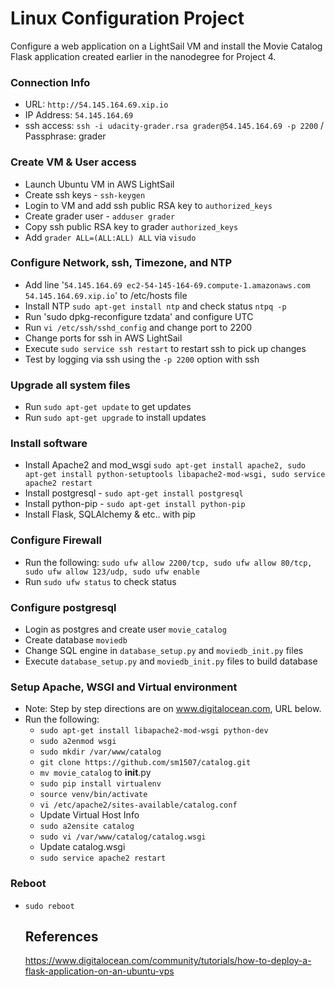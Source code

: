 # Linux Configuration Project
Configure a web application on a LightSail VM and install the Movie Catalog Flask application created earlier in the nanodegree for Project 4.  

### Connection Info
- URL: `http://54.145.164.69.xip.io`
- IP Address: `54.145.164.69`
- ssh access: `ssh -i udacity-grader.rsa grader@54.145.164.69 -p 2200`  / Passphrase: grader

### Create VM & User access
- Launch Ubuntu VM in AWS LightSail
- Create ssh keys - `ssh-keygen`
- Login to VM and add ssh public RSA key to `authorized_keys`
- Create grader user - `adduser grader`
- Copy ssh public RSA key to grader `authorized_keys`
- Add `grader ALL=(ALL:ALL) ALL` via `visudo`

### Configure Network, ssh, Timezone, and NTP
- Add line '`54.145.164.69 ec2-54-145-164-69.compute-1.amazonaws.com 54.145.164.69.xip.io`' to /etc/hosts file
- Install NTP `sudo apt-get install ntp` and check status `ntpq -p`
- Run 'sudo dpkg-reconfigure tzdata' and configure UTC
- Run `vi /etc/ssh/sshd_config` and change port to 2200
- Change ports for ssh in AWS LightSail
- Execute `sudo service ssh restart` to restart ssh to pick up changes
- Test by logging via ssh using the `-p 2200` option with ssh

### Upgrade all system files
- Run `sudo apt-get update` to get updates
- Run `sudo apt-get upgrade` to install updates

### Install software
- Install Apache2 and mod_wsgi
  `sudo apt-get install apache2,
  sudo apt-get install python-setuptools libapache2-mod-wsgi,
  sudo service apache2 restart`
- Install postgresql - `sudo apt-get install postgresql`
- Install python-pip - `sudo apt-get install python-pip`
- Install Flask, SQLAlchemy & etc.. with pip

### Configure Firewall
- Run the following:
    `sudo ufw allow 2200/tcp,
    sudo ufw allow 80/tcp,
    sudo ufw allow 123/udp,
    sudo ufw enable`
- Run `sudo ufw status` to check status

### Configure postgresql
- Login as postgres and create user `movie_catalog`
- Create database `moviedb`
- Change SQL engine in `database_setup.py` and `moviedb_init.py` files
- Execute `database_setup.py` and `moviedb_init.py` files to build database

### Setup Apache, WSGI and Virtual environment
- Note: Step by step directions are on www.digitalocean.com, URL below.
- Run the following:
  - `sudo apt-get install libapache2-mod-wsgi python-dev`
  - `sudo a2enmod wsgi`
  - `sudo mkdir /var/www/catalog`
  - `git clone https://github.com/sm1507/catalog.git`
  - `mv movie_catalog` to __init__.py
  - `sudo pip install virtualenv`
  - `source venv/bin/activate`
  - `vi /etc/apache2/sites-available/catalog.conf`
  - Update Virtual Host Info
  - `sudo a2ensite catalog`
  - `sudo vi /var/www/catalog/catalog.wsgi`
  - Update catalog.wsgi
  - `sudo service apache2 restart`

### Reboot
- `sudo reboot`

  ## References
  https://www.digitalocean.com/community/tutorials/how-to-deploy-a-flask-application-on-an-ubuntu-vps
